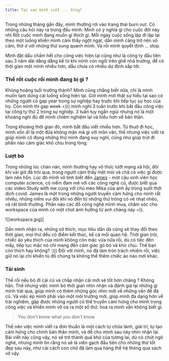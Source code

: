 ```yaml
---
title: Tại sao mình viết ... blog? 
---
```


Trong những tháng gần đây, mình thường rơi vào trạng thái burn out.
Có những câu hỏi nảy ra trong đầu mình.
Mình có ý nghĩa gì cho cuộc đời này nhỉ
Rốt cuộc mình đang muốn gì thích gì.
Mỗi ngày cuộc sống lặp đi lặp lại theo một luồng khiến mình cảm thấy ngột ngạt, dần mình càng trở nên vô cảm, thờ ơ với những thứ xung quanh mình.
Và rồi mình quyết định ... stop.

Mình đặt dấu chấm hết cho công việc hiện tại cũng như là công ty đầu tiên sau 3 năm dài dằng dẵng kể từ khi mình còn ngồi trên ghế nhà trường, để có thời gian một mình nhiều hơn, dẫu chưa có nhiều dự định sắp tới.
### Thế rốt cuộc rồi mình đang bị gì ?
Khủng hoảng tuổi trưởng thành?
Mình cũng chẳng biết nữa, chỉ là mình muốn tạm dừng cái luồng sống hiện tại. Giờ mình mới thật sự hiểu tại sao có những người có gap year trong sự nghiệp hay trước khi tiếp tục sự học của họ.
Còn mình thì gap week =))) mình nghỉ 3 tuần trước khi bắt đầu công việc tại công ty thứ 2 trong sự nghiệp.
3 tuần tuy ngắn ngủi nhưng nó là một khoảng nghỉ đủ để mình chiêm nghiệm lại và hiểu hơn về bản thân.

Trong khoảng thời gian đó, mình bắt đầu viết nhiều hơn. Từ thuở đi học, mình vốn dĩ là một đứa không mặn mà gì với môn văn, thế nhưng việc viết ra giúp mình cô đọng những thứ mình đang suy nghĩ, cũng như giúp trút đi phần nào cảm giác khó chịu trong lòng.

### Lượt bỏ
Trong những lúc chán nản, mình thường hay vô thức lướt mạng xã hội, đôi khi vài giờ đã trôi qua, trong người cảm thấy mệt mỏi và chả có việc gì được làm nên hồn.
Lúc đó mình vô tình biết đến [James](https://www.youtube.com/@jvscholz) - một cậu sinh viên học computer science, có niềm đam mê với các công nghệ cũ, được biết qua các video Study with me cùng với chú mèo Mika của anh ấy trong suốt thời dịch covid.
James là một trong những người truyền cảm hứng cho mình rất nhiều, những niềm vui đôi khi nó đến từ những thứ trông có vẻ nhạt nhẻo, và rất bình thường. Phần nào các đồ công nghệ mình mua, chăm sóc cho workspace của mình có một chút ảnh hưởng từ anh chàng này =)).

![[workspace.jpg]]

Dần mình nhận ra, những sở thích, mục tiêu dần dà cũng sẽ thay đổi theo thời gian, mọi thứ đều có điểm kết thúc, kể cả mối quan hệ.
Thời gian trôi, chiếc áo yêu thích của mình không còn mặc vừa nữa rồi, dù có tiếc đến mấy, tiếp tục mặc nó chỉ mang đến cảm giác gò bó và khó chịu.
Thế bạn còn thích hay không? :)))
Đối với mình, nó đã làm tròn trách nhiệm rồi, việc giữ nó lại chỉ khiến tủ đồ chúng ta không thể thêm chiếc áo nào mới khác.

### Tái sinh
Thế rồi nếu bỏ đi cái cũ và chấp nhận cái mới sẽ tốt hơn chăng ?
Không hẳn. Thế nhưng việc mình bỏ thời gian nhìn nhận và đánh giá lại những gì mình trải qua, giúp mình có thêm những góc nhìn mới về những vấn đề đã cũ. Và việc ép mình phải vào một môi trường mới, giúp mình đa dạng hơn về trải nghiệm, gặp được những người có thể truyền cảm hứng cho mình trong công việc và khiến mình vỡ oà ra một số thứ: hoá ra mình vẫn không biết gì.
>You don't know what you don't know

Thế nên việc mình viết ra đơn thuần là một cách tự chữa lành, giải trí, tự tạo cảm hứng cho chính bản thân mình, và để cho mình sau này nhìn nhận lại. Bài viết này cũng vậy, nó sẽ trở thành quá khứ của tương lai, dù có chút ngô nghê, nhưng mình tin rằng nó sẽ là viên gạch đầu tiên cho những thứ tốt đẹp sau này, như cái cách con chữ đã làm qua hàng thế hệ thông qua sách vở vậy.
